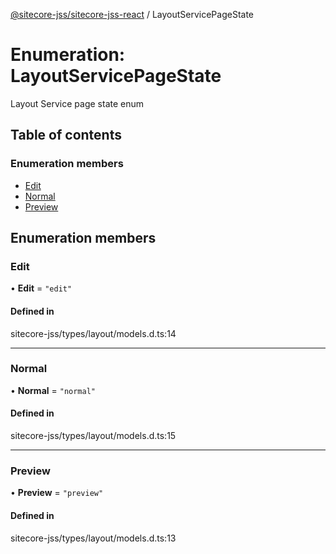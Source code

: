 [@sitecore-jss/sitecore-jss-react](../README.md) / LayoutServicePageState

# Enumeration: LayoutServicePageState

Layout Service page state enum

## Table of contents

### Enumeration members

- [Edit](LayoutServicePageState.md#edit)
- [Normal](LayoutServicePageState.md#normal)
- [Preview](LayoutServicePageState.md#preview)

## Enumeration members

### Edit

• **Edit** = `"edit"`

#### Defined in

sitecore-jss/types/layout/models.d.ts:14

___

### Normal

• **Normal** = `"normal"`

#### Defined in

sitecore-jss/types/layout/models.d.ts:15

___

### Preview

• **Preview** = `"preview"`

#### Defined in

sitecore-jss/types/layout/models.d.ts:13
